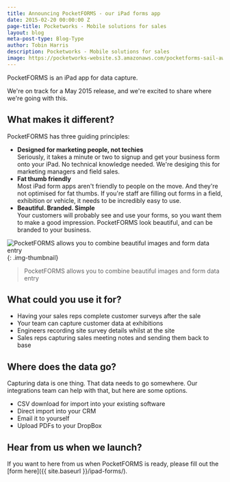 ```yaml
---
title: Announcing PocketFORMS - our iPad forms app
date: 2015-02-20 00:00:00 Z
page-title: Pocketworks - Mobile solutions for sales
layout: blog
meta-post-type: Blog-Type
author: Tobin Harris
description: Pocketworks - Mobile solutions for sales
image: https://pocketworks-website.s3.amazonaws.com/pocketforms-sail-away.jpg
---
```


PocketFORMS is an iPad app for data capture.

We're on track for a May 2015 release, and we're excited to share where we're going with this.

<!--more-->

## What makes it different?

PocketFORMS has three guiding principles:

* **Designed for marketing people, not techies** <br/>Seriously, it takes a minute or two to signup and get your business form onto your iPad. No technical knowledge needed. We're desiging this for marketing managers and field sales.
* **Fat thumb friendly** <br/>Most iPad form apps aren't friendly to people on the move. And they're not optimised for fat thumbs. If you're staff are filling out forms in a field, exhibition or vehicle, it needs to be incredibly easy to use.
* **Beautiful. Branded. Simple** <br/>Your customers will probably see and use your forms, so you want them to make a good impression. PocketFORMS look beautiful, and can be branded to your business.

![PocketFORMS allows you to combine beautiful images and form data entry](https://pocketworks-website.s3.amazonaws.com/pocketforms-ferrari.jpg){: .img-thumbnail}

> PocketFORMS allows you to combine beautiful images and form data entry

## What could you use it for?

* Having your sales reps complete customer surveys after the sale
* Your team can capture customer data at exhibitions
* Engineers recording site survey details whilst at the site
* Sales reps capturing sales meeting notes and sending them back to base

## Where does the data go?

Capturing data is one thing. That data needs to go somewhere. Our integrations team can help with that, but here are some options.

* CSV download for import into your existing software
* Direct import into your CRM
* Email it to yourself
* Upload PDFs to your DropBox


## Hear from us when we launch?

If you want to here from us when PocketFORMS is ready, please fill out the [form here]({{ site.baseurl }}/ipad-forms/).

